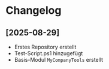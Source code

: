 # Changelog

## [2025-08-29]
- Erstes Repository erstellt
- Test-Script.ps1 hinzugefügt
- Basis-Modul `MyCompanyTools` erstellt
